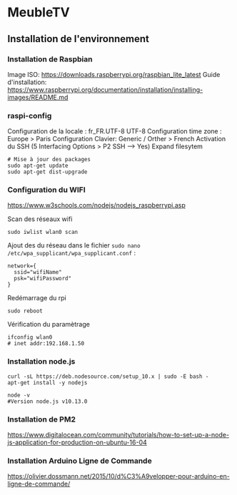 # MeubleTV


## Installation de l'environnement

### Installation de Raspbian

Image ISO: https://downloads.raspberrypi.org/raspbian_lite_latest
Guide d'installation: https://www.raspberrypi.org/documentation/installation/installing-images/README.md

### raspi-config
Configuration de la locale : fr_FR.UTF-8 UTF-8
Configuration time zone : Europe > Paris
Configuration Clavier: Generic / Orther > French
Activation du SSH (5 Interfacing Options > P2 SSH --> Yes)
Expand filesytem

```
# Mise à jour des packages
sudo apt-get update
sudo apt-get dist-upgrade
```

### Configuration du WIFI
https://www.w3schools.com/nodejs/nodejs_raspberrypi.asp

Scan des réseaux wifi
```
sudo iwlist wlan0 scan
```

Ajout des du réseau dans le fichier `sudo nano /etc/wpa_supplicant/wpa_supplicant.conf` :
```
network={
  ssid="wifiName"
  psk="wifiPassword"
}
```

Redémarrage du rpi
```
sudo reboot
```

Vérification du paramètrage
```
ifconfig wlan0
# inet addr:192.168.1.50
```

### Installation node.js

```
curl -sL https://deb.nodesource.com/setup_10.x | sudo -E bash -
apt-get install -y nodejs

node -v
#Version node.js v10.13.0
```

### Installation de PM2
https://www.digitalocean.com/community/tutorials/how-to-set-up-a-node-js-application-for-production-on-ubuntu-16-04

### Installation Arduino Ligne de Commande
https://olivier.dossmann.net/2015/10/d%C3%A9velopper-pour-arduino-en-ligne-de-commande/


